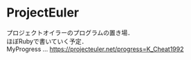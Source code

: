 # ProjectEuler
プロジェクトオイラーのプログラムの置き場．  
ほぼRubyで書いていく予定．  
MyProgress ... https://projecteuler.net/progress=K_Cheat1992
